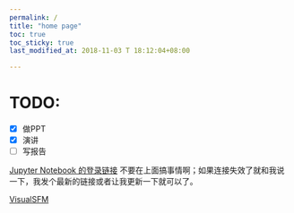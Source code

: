 ```yaml
---
permalink: /
title: "home page"
toc: true
toc_sticky: true
last_modified_at: 2018-11-03 T 18:12:04+08:00

---
```


# TODO:

- [x] 做PPT
- [X] 演讲
- [ ] 写报告

[Jupyter Notebook 的登录链接](http://172.18.34.103:8889/?token=e35039da20f25d3565822243d71dc3fc3f1298932a71e951)
不要在上面搞事情啊；如果连接失效了就和我说一下，我发个最新的链接或者让我更新一下就可以了。

[VisualSFM](http://ccwu.me/vsfm/)
<!-- 用这个链接： Copy/paste this URL into your browser when you connect for the first time, to login with a token: -->